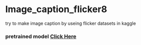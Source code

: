 # Image_caption_flicker8
try to make image caption by useing flicker datasets in kaggle
<h3>pretrained model <a href='https://drive.google.com/file/d/1-0VAo4qG6JLLo_DLhRFL2tE4LBQQ7o5n/view?usp=sharing'>Click Here</a></h3>
